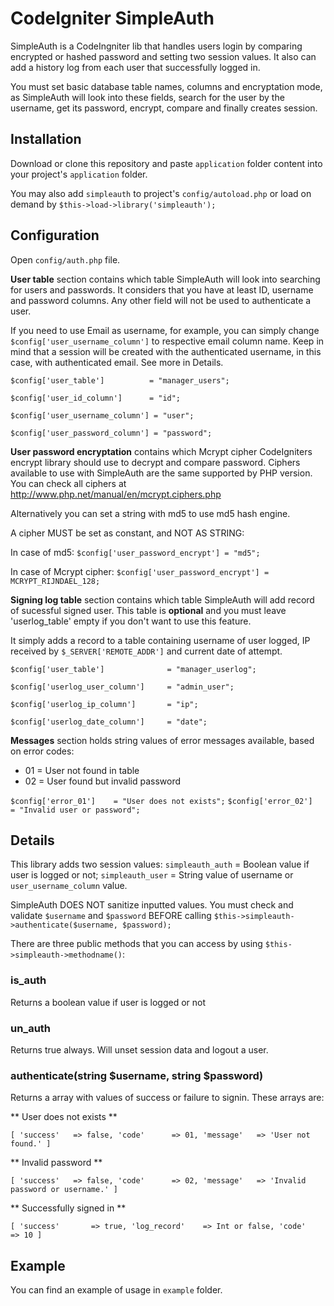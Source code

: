 CodeIgniter SimpleAuth
=======================

SimpleAuth is a CodeIngniter lib that handles users login by comparing encrypted or hashed password and setting two session values. It also can add a history log from each user that successfully logged in.

You must set basic database table names, columns and encryptation mode, as SimpleAuth will look into these fields, search for the user by the username, get its password, encrypt, compare and finally creates session.

Installation
-----------------------

Download or clone this repository and paste `application` folder content into your project's `application` folder.

You may also add `simpleauth` to project's `config/autoload.php` or load on demand by `$this->load->library('simpleauth');`

Configuration
-----------------------
Open `config/auth.php` file.

**User table** section contains which table SimpleAuth will look into searching for users and passwords. It considers that you have at least ID, username and password columns. Any other field will not be used to authenticate a user.

If you need to use Email as username, for example, you can simply change `$config['user_username_column']` to respective email column name. Keep in mind that a session will be created with the authenticated username, in this case, with authenticated email. See more in Details.

`$config['user_table'] 			= "manager_users";`

`$config['user_id_column'] 		= "id";`

`$config['user_username_column'] = "user";`

`$config['user_password_column'] = "password";`

**User password encryptation** contains which Mcrypt cipher CodeIgniters encrypt library should use to decrypt and compare password. Ciphers available to use with SimpleAuth are the same supported by PHP version. You can check all ciphers at http://www.php.net/manual/en/mcrypt.ciphers.php

Alternatively you can set a string with md5 to use md5 hash engine.

A cipher MUST be set as constant, and NOT AS STRING:

In case of md5:
`$config['user_password_encrypt'] = "md5";`

In case of Mcrypt cipher:
`$config['user_password_encrypt'] = MCRYPT_RIJNDAEL_128;`

**Signing log table** section contains which table SimpleAuth will add record of sucessful signed user. This table is  **optional** and you must leave 'userlog_table' empty if you don't want to use this feature.

It simply adds a record to a table containing username of user logged, IP received by `$_SERVER['REMOTE_ADDR']` and current date of attempt.

`$config['user_table'] 				= "manager_userlog";`

`$config['userlog_user_column'] 	= "admin_user";`

`$config['userlog_ip_column'] 		= "ip";`

`$config['userlog_date_column']		= "date";`



**Messages** section holds string values of error messages available, based on error codes:

+ 01 = User not found in table
+ 02 = User found but invalid password

`$config['error_01'] 	= "User does not exists";`
`$config['error_02'] 	= "Invalid user or password";`

Details
-----------------------
This library adds two session values:
`simpleauth_auth` 	= Boolean value if user is logged or not;
`simpleauth_user` 	= String value of username or `user_username_column` value.

SimpleAuth DOES NOT sanitize inputted values. You must check and validate `$username` and `$password` BEFORE calling `$this->simpleauth->authenticate($username, $password);`

There are three public methods that you can access by using `$this->simpleauth->methodname()`:


### is_auth
Returns a boolean value if user is logged or not

### un_auth
Returns true always. Will unset session data and logout a user.

### authenticate(string $username, string $password)
Returns a array with values of success or failure to signin.
These arrays are:


** User does not exists **

`
[
	'success'	=> false,
	'code'		=> 01,
	'message'	=> 'User not found.'
]
`

** Invalid password **

`
[
	'success'	=> false,
	'code'		=> 02,
	'message'	=> 'Invalid password or username.'
]
`

** Successfully signed in **

`
[
	'success'		=> true,
	'log_record'	=> Int or false,
	'code'			=> 10
]
`


Example
-----------------------

You can find an example of usage in `example` folder.

